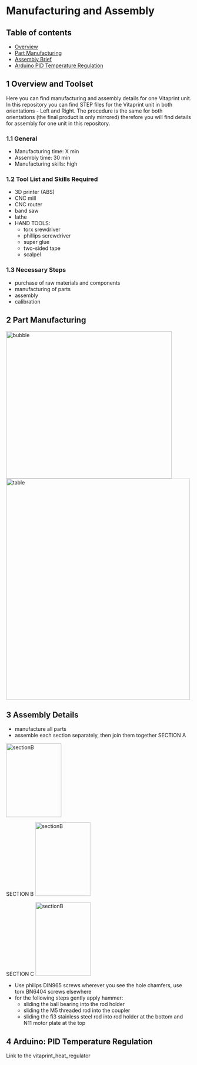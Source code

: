 # Manufacturing and Assembly

## Table of contents
 - [Overview](#OVER)
 - [Part Manufacturing](#MANUFACTURING)
 - [Assembly Brief](#ASSEMBLY)
 - [Arduino PID Temperature Regulation](#CODE)
 

## 1 Overview and Toolset <a id="OVER"></a>
Here you can find manufacturing and assembly details for one Vitaprint unit. In this repository you can find STEP files for the Vitaprint unit in both orientations - Left and Right. The procedure is the same for both orientations (the final product is only mirrored) therefore you will find details for assembly for one unit in this repository. 

### 1.1 General
- Manufacturing time: X min
- Assembly time: 30 min
- Manufacturing skills: high

### 1.2 Tool List and Skills Required
 - 3D printer (ABS)
 - CNC mill
 - CNC router
 - band saw
 - lathe
 - HAND TOOLS:
   - torx srewdriver
   - phillips screwdriver
   - super glue
   - two-sided tape
   - scalpel
 
### 1.3 Necessary Steps
 - purchase of raw materials and components
 - manufacturing of parts
 - assembly
 - calibration
 
## 2 Part Manufacturing <a id="MANUFACTURING"></a>
 <img src="https://cloud.githubusercontent.com/assets/14543226/24997531/3aaafcba-2037-11e7-8800-1aba4ec7eacb.png" alt="bubble" width="450" height="400">

<img src="https://cloud.githubusercontent.com/assets/14543226/24997449/fa3d8c7e-2036-11e7-8a56-a97ed070c891.png" alt="table" width="500" height="600">

## 3 Assembly Details <a id="ASSEMBLY"></a>

 - manufacture all parts
 - assemble each section separately, then join them together
SECTION A
<img src="https://cloud.githubusercontent.com/assets/14543226/24998545/c2ab57ce-203a-11e7-9a3c-8f3a5b85e27a.png" alt="sectionB" width= "150" height="200">
 
SECTION B
<img src="https://cloud.githubusercontent.com/assets/14543226/24998406/4e023a1e-203a-11e7-8f65-00fdcdb5f56f.png" alt="sectionB" width= "150" height="200">
 
SECTION C
<img src="https://cloud.githubusercontent.com/assets/14543226/24998669/3aab29d4-203b-11e7-93f6-95d102f12aa9.png" alt="sectionB" width= "150" height="200">
 

 
 - Use philips DIN965 screws wherever you see the hole chamfers, use torx BN6404 screws elsewhere
 - for the following steps gently apply hammer:
   - sliding the ball bearing into the rod holder
   - sliding the M5 threaded rod into the coupler
   - sliding the fi3 stainless steel rod into rod holder at the bottom and N11 motor plate at the top



## 4 Arduino: PID Temperature Regulation <a id="CODE"></a>
Link to the vitaprint_heat_regulator


